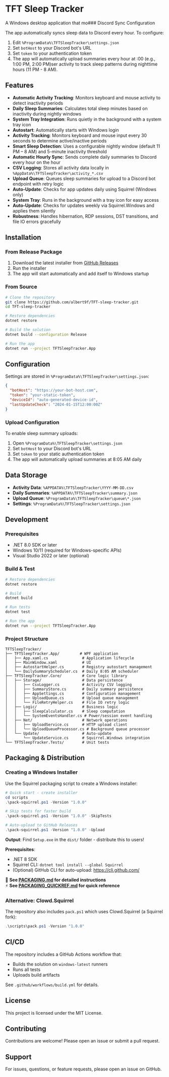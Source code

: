 # TFT Sleep Tracker

A Windows desktop application that mo### Discord Sync Configuration

The app automatically syncs sleep data to Discord every hour. To configure:

1. Edit `%ProgramData%\TFTSleepTracker\settings.json`
2. Set `botHost` to your Discord bot's URL
3. Set `token` to your authentication token
4. The app will automatically upload summaries every hour at :00 (e.g., 1:00 PM, 2:00 PM)ser activity to track sleep patterns during nighttime hours (11 PM - 8 AM).

## Features

- **Automatic Activity Tracking**: Monitors keyboard and mouse activity to detect inactivity periods
- **Daily Sleep Summaries**: Calculates total sleep minutes based on inactivity during nightly windows
- **System Tray Integration**: Runs quietly in the background with a system tray icon
- **Autostart**: Automatically starts with Windows login
- **Activity Tracking**: Monitors keyboard and mouse input every 30 seconds to determine active/inactive periods
- **Smart Sleep Detection**: Uses a configurable nightly window (default 11 PM – 8 AM) and 5-minute inactivity threshold
- **Automatic Hourly Sync**: Sends complete daily summaries to Discord every hour on the hour
- **CSV Logging**: Stores all activity data locally in `%AppData%\TFTSleepTracker\activity_*.csv`
- **Upload Queue**: Queues sleep summaries for upload to a Discord bot endpoint with retry logic
- **Auto-Update**: Checks for app updates daily using Squirrel (Windows only)
- **System Tray**: Runs in the background with a tray icon for easy access
- **Auto-Update**: Checks for updates weekly via Squirrel.Windows and applies them silently
- **Robustness**: Handles hibernation, RDP sessions, DST transitions, and file IO errors gracefully

## Installation

### From Release Package

1. Download the latest installer from [GitHub Releases](https://github.com/albert9f/TFT-sleep-tracker/releases)
2. Run the installer
3. The app will start automatically and add itself to Windows startup

### From Source

```bash
# Clone the repository
git clone https://github.com/albert9f/TFT-sleep-tracker.git
cd TFT-sleep-tracker

# Restore dependencies
dotnet restore

# Build the solution
dotnet build --configuration Release

# Run the app
dotnet run --project TFTSleepTracker.App
```

## Configuration

Settings are stored in `%ProgramData%\TFTSleepTracker\settings.json`:

```json
{
  "botHost": "https://your-bot-host.com",
  "token": "your-static-token",
  "deviceId": "auto-generated-device-id",
  "lastUpdateCheck": "2024-01-15T12:00:00Z"
}
```

### Upload Configuration

To enable sleep summary uploads:

1. Open `%ProgramData%\TFTSleepTracker\settings.json`
2. Set `botHost` to your Discord bot's URL
3. Set `token` to your static authentication token
4. The app will automatically upload summaries at 8:05 AM daily

## Data Storage

- **Activity Data**: `%APPDATA%\TFTSleepTracker\YYYY-MM-DD.csv`
- **Daily Summaries**: `%APPDATA%\TFTSleepTracker\summary.json`
- **Upload Queue**: `%ProgramData%\TFTSleepTracker\queue\*.json`
- **Settings**: `%ProgramData%\TFTSleepTracker\settings.json`

## Development

### Prerequisites

- .NET 8.0 SDK or later
- Windows 10/11 (required for Windows-specific APIs)
- Visual Studio 2022 or later (optional)

### Build & Test

```bash
# Restore dependencies
dotnet restore

# Build
dotnet build

# Run tests
dotnet test

# Run the app
dotnet run --project TFTSleepTracker.App
```

### Project Structure

```
TFTSleepTracker/
├── TFTSleepTracker.App/         # WPF application
│   ├── App.xaml.cs               # Application lifecycle
│   ├── MainWindow.xaml           # UI
│   ├── AutostartHelper.cs        # Registry autostart management
│   └── DailySummaryScheduler.cs  # Daily 8:05 AM scheduler
├── TFTSleepTracker.Core/         # Core logic library
│   ├── Storage/                  # Data persistence
│   │   ├── CsvLogger.cs          # Activity CSV logging
│   │   ├── SummaryStore.cs       # Daily summary persistence
│   │   ├── AppSettings.cs        # Configuration management
│   │   ├── UploadQueue.cs        # Upload queue management
│   │   └── FileRetryHelper.cs    # File IO retry logic
│   ├── Logic/                    # Business logic
│   │   ├── SleepCalculator.cs    # Sleep computation
│   │   └── SystemEventsHandler.cs # Power/session event handling
│   ├── Net/                      # Network operations
│   │   ├── UploadService.cs      # HTTP upload client
│   │   └── UploadQueueProcessor.cs # Background queue processor
│   └── Update/                   # Auto-update
│       └── UpdateService.cs      # Squirrel.Windows integration
└── TFTSleepTracker.Tests/        # Unit tests
```

## Packaging & Distribution

### Creating a Windows Installer

Use the Squirrel packaging script to create a Windows installer:

```powershell
# Quick start - create installer
cd scripts
.\pack-squirrel.ps1 -Version "1.0.0"

# Skip tests for faster build
.\pack-squirrel.ps1 -Version "1.0.0" -SkipTests

# Auto-upload to GitHub Releases
.\pack-squirrel.ps1 -Version "1.0.0" -Upload
```

**Output**: Find `Setup.exe` in the `dist/` folder - distribute this to users!

**Prerequisites**:
- .NET 8 SDK
- Squirrel CLI: `dotnet tool install --global Squirrel`
- (Optional) GitHub CLI for auto-upload: https://cli.github.com/

📖 **See [PACKAGING.md](PACKAGING.md) for detailed instructions**  
⚡ **See [PACKAGING_QUICKREF.md](PACKAGING_QUICKREF.md) for quick reference**

### Alternative: Clowd.Squirrel

The repository also includes `pack.ps1` which uses Clowd.Squirrel (a Squirrel fork):

```powershell
.\scripts\pack.ps1 -Version "1.0.0"
```

## CI/CD

The repository includes a GitHub Actions workflow that:
- Builds the solution on `windows-latest` runners
- Runs all tests
- Uploads build artifacts

See `.github/workflows/build.yml` for details.

## License

This project is licensed under the MIT License.

## Contributing

Contributions are welcome! Please open an issue or submit a pull request.

## Support

For issues, questions, or feature requests, please open an issue on GitHub.

